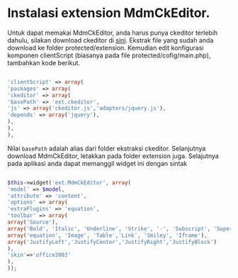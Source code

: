 # Instalasi extension MdmCkEditor. #


Untuk dapat memakai MdmCkEditor, anda harus punya ckeditor terlebih dahulu, silakan download ckeditor di [sini](http://ckeditor.com/download).
Ekstrak file yang sudah anda download ke folder protected/extension. Kemudian edit konfigurasi komponen clientScript (biasanya pada file protected/cofig/main.php), tambahkan kode berikut.
```php

'clientScript' => array(
'packages' => array(
'ckeditor' => array(
'basePath' => 'ext.ckeditor',
'js' => array('ckeditor.js','adapters/jquery.js'),
'depends' => array('jquery'),
),
),
),
```
Nilai `basePath` adalah alias dari folder ekstraksi ckeditor. Selanjutnya download MdmCkEditor, letakkan pada folder extension juga. Selajutnya pada aplikasi anda dapat memanggil widget ini dengan sintak
```php

$this->widget('ext.MdmCkEditor', array(
'model' => $model,
'attribute' => 'content',
'options' => array(
'extraPlugins' => 'equation',
'toolbar' => array(
array('Source'),
array('Bold', 'Italic', 'Underline', 'Strike', '-', 'Subscript', 'Superscript'),
array('equation', 'Image', 'Table','Link', 'Smiley', 'Iframe'),
array('JustifyLeft','JustifyCenter','JustifyRight','JustifyBlock')
),
'skin'=>'office2003'
),
));
```